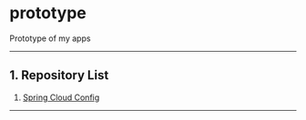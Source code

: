 # prototype
Prototype of my apps

---

## 1. Repository List
1. [Spring Cloud Config](https://github.com/idealful/prototype/spring-cloud-config)

---
